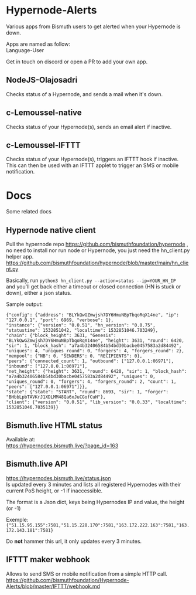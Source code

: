 # Hypernode-Alerts
Various apps from Bismuth users to get alerted when your Hypernode is down.

Apps are named as follow:  
Language-User

Get in touch on discord or open a PR to add your own app.

## NodeJS-Olajosadri

Checks status of a Hypernode, and sends a mail when it's down.

## c-Lemoussel-native

Checks status of your Hypernode(s), sends an email alert if inactive.

## c-Lemoussel-IFTTT

Checks status of your Hypernode(s), triggers an IFTTT hook if inactive.  
This can then be used with an IFTTT applet to trigger an SMS or mobile notification.


# Docs

Some related docs

## Hypernode native client

Pull the hypernode repo https://github.com/bismuthfoundation/hypernode , no need to install nor run node or Hypernode, you just need the hn_client.py helper app.  
https://github.com/bismuthfoundation/hypernode/blob/master/main/hn_client.py

Basically, run `python3 hn_client.py --action=status --ip=YOUR_HN_IP`  
and you'll get back either a timeout or closed connection (HN is stuck or down), either a json status.

Sample output:
```
{"config": {"address": "BLYkQwGZmwjsh7DY6HmuNBpTbqoRqX14ne", "ip": "127.0.0.1", "port": 6969, "verbose": 1},
"instance": {"version": "0.0.51", "hn_version": "0.0.75", "statustime": 1532851042, "localtime": 1532851046.703249},
"chain": {"block_height": 3631, "Genesis": "BLYkQwGZmwjsh7DY6HmuNBpTbqoRqX14ne", "height": 3631, "round": 6420, "sir": 1, "block_hash": "a7a4b32406584b54bd30bacbe0457583a2d84492", "uniques": 4, "uniques_round": 0, "forgers": 4, "forgers_round": 2},
"mempool": {"NB": 0, "SENDERS": 0, "RECIPIENTS": 0},
"peers": {"connected_count": 1, "outbound": ["127.0.0.1:06971"], "inbound": ["127.0.0.1:06971"],
"net_height": {"height": 3631, "round": 6420, "sir": 1, "block_hash": "a7a4b32406584b54bd30bacbe0457583a2d84492", "uniques": 0, "uniques_round": 0, "forgers": 4, "forgers_round": 2, "count": 1, "peers": ["127.0.0.1:06971"]}},
"state": {"state": "START", "round": 8693, "sir": 1, "forger": "BHbbLpbTAVKrJ1XDLMM48Qa6xJuCGofCuH"},
"client": {"version": "0.0.51", "lib_version": "0.0.33", "localtime": 1532851046.7035139}}
```

## Bismuth.live HTML status

Available at:  
https://hypernodes.bismuth.live/?page_id=163

## Bismuth.live API

https://hypernodes.bismuth.live/status.json  
Is updated every 3 minutes and lists all registered Hypernodes with their current PoS height, or -1 if inaccessible.

The format is a Json dict, keys being Hypernodes IP and value, the height (or -1)

Exemple:  
`{"51.15.95.155":7581,"51.15.228.170":7581,"163.172.222.163":7581,"163.172.143.181":7581}`

Do **not** hammer this url, it only updates every 3 minutes.

## IFTTT maker webhook

Allows to send SMS or mobile notification from a simple HTTP call.  
https://github.com/bismuthfoundation/Hypernode-Alerts/blob/master/IFTTT/webhook.md


